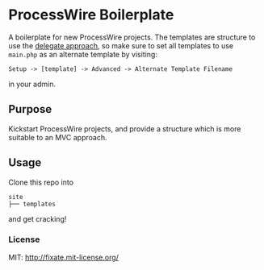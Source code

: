 # ProcessWire Boilerplate

A boilerplate for new ProcessWire projects. The templates are structure to use the [delegate approach](http://processwire.com/talk/topic/740-a-different-way-of-using-templates-delegate-approach/), so make sure to set all templates to use `main.php` as an alternate template by visiting:

```
Setup -> [template] -> Advanced -> Alternate Template Filename
```
in your admin.

## Purpose

Kickstart ProcessWire projects, and provide a structure which is more suitable to an MVC approach.

## Usage

Clone this repo into

```
site
├── templates
```

and get cracking!

### License

MIT: http://fixate.mit-license.org/
